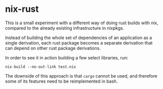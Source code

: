 # nix-rust

This is a small experiment with a different way of doing rust builds with nix,
compared to the already existing infrastructure in nixpkgs.

Instead of building the whole set of dependencies of an application as a single derivation,
each rust package becomes a separate derivation that can depend on other rust package derivations.

In order to see it in action building a few select libraries, run:

```
nix-build --no-out-link test.nix
```

The downside of this approach is that `cargo` cannot be used,
and therefore some of its features need to be reimplemented in bash.